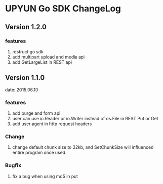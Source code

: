 # UPYUN Go SDK ChangeLog

## Version 1.2.0

### features

1. restruct go sdk
2. add multipart upload and media api
3. add GetLargeList in REST api

## Version 1.1.0

date: 2015.06.10

### features

1. add purge and form api
2. user can use io.Reader or io.Writer instead of os.File in REST Put or Get
3. add user agent in http request headers

### Change

1. change default chunk size to 32kb, and SetChunkSize will influenced entire program once used.


### Bugfix

1. fix a bug when using md5 in put
